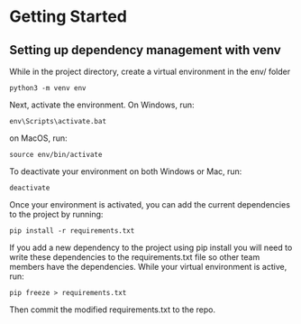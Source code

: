 # Getting Started

## Setting up dependency management with venv

While in the project directory, create a virtual environment in the env/ folder
```
python3 -m venv env
```

Next, activate the environment.
On Windows, run:
```
env\Scripts\activate.bat
```

on MacOS, run:
```
source env/bin/activate
```

To deactivate your environment on both Windows or Mac, run:
```
deactivate
```

Once your environment is activated, you can add the current dependencies to the project by running:
```
pip install -r requirements.txt
```

If you add a new dependency to the project using pip install you will need to write these dependencies to the requirements.txt file so other team members have the dependencies.
While your virtual environment is active, run:
```
pip freeze > requirements.txt
```

Then commit the modified requirements.txt to the repo.

